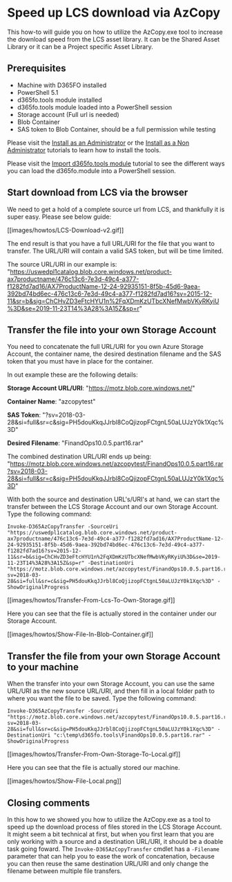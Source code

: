 ﻿# **Speed up LCS download via AzCopy**

This how-to will guide you on how to utilize the AzCopy.exe tool to increase the download speed from the LCS asset library. It can be the Shared Asset Library or it can be a Project specific Asset Library.

## **Prerequisites**
* Machine with D365FO installed
* PowerShell 5.1
* d365fo.tools module installed
* d365fo.tools module loaded into a PowerShell session
* Storage account (Full url is needed)
* Blob Container
* SAS token to Blob Container, should be a full permission while testing

Please visit the [Install as an Administrator](https://github.com/d365collaborative/d365fo.tools/wiki/Tutorial-Install-Administrator) or the [Install as a Non Administrator](https://github.com/d365collaborative/d365fo.tools/wiki/Tutorial-Install-Non-Administrator) tutorials to learn how to install the tools.

Please visit the [Import d365fo.tools module](https://github.com/d365collaborative/d365fo.tools/wiki/Tutorial-Import-Module) tutorial to see the different ways you can load the d365fo.module into a PowerShell session.

## **Start download from LCS via the browser**
We need to get a hold of a complete source url from LCS, and thankfully it is super easy. Please see below guide:

[[images/howtos/LCS-Download-v2.gif]]

The end result is that you have a full URL/URI for the file that you want to transfer. The URL/URI will contain a valid SAS token, but will be time limited.

The source URL/URI in our example is:
"https://uswedpl1catalog.blob.core.windows.net/product-ax7productname/476c13c6-7e3d-49c4-a377-f1282fd7ad16/AX7ProductName-12-24-92935151-8f5b-45d6-9aea-392bd74bd6ec-476c13c6-7e3d-49c4-a377-f1282fd7ad16?sv=2015-12-11&sr=b&sig=ChCHvZD3eFtcHYU1n%2FqXDmKzUTbcXNefMwbVKyRKyiU%3D&se=2019-11-23T14%3A28%3A15Z&sp=r"

## **Transfer the file into your own Storage Account**
You need to concatenate the full URL/URI for you own Azure Storage Account, the container name, the desired destination filename and the SAS token that you must have in place for the container.

In out example these are the following details:

**Storage Account URL/URI**: "https://motz.blob.core.windows.net/"

**Container Name**: "azcopytest"

**SAS Token**: "?sv=2018-03-28&si=full&sr=c&sig=PH5douKkqJJrbl8CoQjizopFCtgnL50aLUJzY0k1Xqc%3D"

**Desired Filename**: "FinandOps10.0.5.part16.rar"

The combined destination URL/URI ends up being:
"https://motz.blob.core.windows.net/azcopytest/FinandOps10.0.5.part16.rar?sv=2018-03-28&si=full&sr=c&sig=PH5douKkqJJrbl8CoQjizopFCtgnL50aLUJzY0k1Xqc%3D"

With both the source and destination URL's/URI's at hand, we can start the transfer between the LCS Storage Account and our own Storage Account. Type the following command:

```
Invoke-D365AzCopyTransfer -SourceUri "https://uswedpl1catalog.blob.core.windows.net/product-ax7productname/476c13c6-7e3d-49c4-a377-f1282fd7ad16/AX7ProductName-12-24-92935151-8f5b-45d6-9aea-392bd74bd6ec-476c13c6-7e3d-49c4-a377-f1282fd7ad16?sv=2015-12-11&sr=b&sig=ChCHvZD3eFtcHYU1n%2FqXDmKzUTbcXNefMwbVKyRKyiU%3D&se=2019-11-23T14%3A28%3A15Z&sp=r" -DestinationUri "https://motz.blob.core.windows.net/azcopytest/FinandOps10.0.5.part16.rar?sv=2018-03-28&si=full&sr=c&sig=PH5douKkqJJrbl8CoQjizopFCtgnL50aLUJzY0k1Xqc%3D" -ShowOriginalProgress
```

[[images/howtos/Transfer-From-Lcs-To-Own-Storage.gif]]

Here you can see that the file is actually stored in the container under our Storage Account.

[[images/howtos/Show-File-In-Blob-Container.gif]]

## **Transfer the file from your own Storage Account to your machine**
When the transfer into your own Storage Account, you can use the same URL/URI as the new source URL/URI, and then fill in a local folder path to where you want the file to be saved. Type the following command:

```
Invoke-D365AzCopyTransfer -SourceUri "https://motz.blob.core.windows.net/azcopytest/FinandOps10.0.5.part16.rar?sv=2018-03-28&si=full&sr=c&sig=PH5douKkqJJrbl8CoQjizopFCtgnL50aLUJzY0k1Xqc%3D" -DestinationUri "c:\temp\d365fo.tools\FinandOps10.0.5.part16.rar" -ShowOriginalProgress
```

[[images/howtos/Transfer-From-Own-Storage-To-Local.gif]]

Here you can see that the file is actually stored our machine.

[[images/howtos/Show-File-Local.png]]

## **Closing comments**
In this how to we showed you how to utilize the AzCopy.exe as a tool to speed up the download process of files stored in the LCS Storage Account. It might seem a bit technical at first, but when you first learn that you are only working with a source and a destination URL/URI, it should be a doable task going foward. The `Invoke-D365AzCopyTransfer` cmdlet has a `-Filename` parameter that can help you to ease the work of concatenation, because you can then reuse the same destination URL/URI and only change the filename between multiple file transfers.